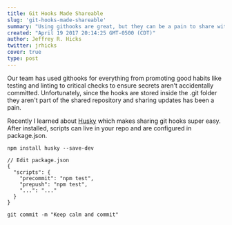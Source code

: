 ```yaml
---
title: Git Hooks Made Shareable
slug: 'git-hooks-made-shareable'
summary: "Using githooks are great, but they can be a pain to share with your team."
created: "April 19 2017 20:14:25 GMT-0500 (CDT)"
author: Jeffrey R. Hicks
twitter: jrhicks
cover: true
type: post
---
```


Our team has used githooks for everything from promoting good habits like testing and linting to critical checks to ensure secrets aren't accidentally committed.  Unfortunately, since the hooks are stored inside the .git folder they aren't part of the shared repository and sharing updates has been a pain.

Recently I learned about [Husky](https://github.com/typicode/husky) which makes sharing git hooks super easy.  After installed, scripts can live in your repo and are configured in package.json.

```
npm install husky --save-dev
```

```
// Edit package.json
{
  "scripts": {
    "precommit": "npm test",
    "prepush": "npm test",
    "...": "..."
  }
}
```
```
git commit -m "Keep calm and commit"
```
